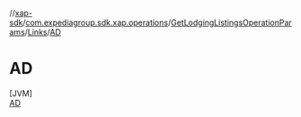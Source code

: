 //[xap-sdk](../../../../../index.md)/[com.expediagroup.sdk.xap.operations](../../../index.md)/[GetLodgingListingsOperationParams](../../index.md)/[Links](../index.md)/[AD](index.md)

# AD

[JVM]\
[AD](index.md)
